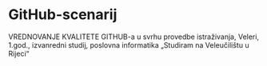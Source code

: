 # GitHub-scenarij
VREDNOVANJE KVALITETE GITHUB-a u svrhu provedbe istraživanja, Veleri, 1.god., izvanredni studij, poslovna informatika 
„Studiram na Veleučilištu u Rijeci“
